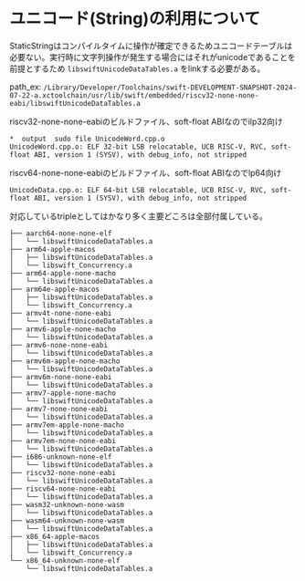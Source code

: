 # ユニコード(String)の利用について

StaticStringはコンパイルタイムに操作が確定できるためユニコードテーブルは必要ない。実行時に文字列操作が発生する場合にはそれがunicodeであることを前提とするため `libswiftUnicodeDataTables.a` をlinkする必要がある。

path_ex: `/Library/Developer/Toolchains/swift-DEVELOPMENT-SNAPSHOT-2024-07-22-a.xctoolchain/usr/lib/swift/embedded/riscv32-none-none-eabi/libswiftUnicodeDataTables.a`

riscv32-none-none-eabiのビルドファイル、soft-float ABIなのでilp32向け

```
*  output  sudo file UnicodeWord.cpp.o
UnicodeWord.cpp.o: ELF 32-bit LSB relocatable, UCB RISC-V, RVC, soft-float ABI, version 1 (SYSV), with debug_info, not stripped
```

riscv64-none-none-eabiのビルドファイル、soft-float ABIなのでlp64向け

```
UnicodeData.cpp.o: ELF 64-bit LSB relocatable, UCB RISC-V, RVC, soft-float ABI, version 1 (SYSV), with debug_info, not stripped
```

対応しているtripleとしてはかなり多く主要どころは全部付属している。

```
├── aarch64-none-none-elf
│   └── libswiftUnicodeDataTables.a
├── arm64-apple-macos
│   ├── libswiftUnicodeDataTables.a
│   └── libswift_Concurrency.a
├── arm64-apple-none-macho
│   └── libswiftUnicodeDataTables.a
├── arm64e-apple-macos
│   ├── libswiftUnicodeDataTables.a
│   └── libswift_Concurrency.a
├── armv4t-none-none-eabi
│   └── libswiftUnicodeDataTables.a
├── armv6-apple-none-macho
│   └── libswiftUnicodeDataTables.a
├── armv6-none-none-eabi
│   └── libswiftUnicodeDataTables.a
├── armv6m-apple-none-macho
│   └── libswiftUnicodeDataTables.a
├── armv6m-none-none-eabi
│   └── libswiftUnicodeDataTables.a
├── armv7-apple-none-macho
│   └── libswiftUnicodeDataTables.a
├── armv7-none-none-eabi
│   └── libswiftUnicodeDataTables.a
├── armv7em-apple-none-macho
│   └── libswiftUnicodeDataTables.a
├── armv7em-none-none-eabi
│   └── libswiftUnicodeDataTables.a
├── i686-unknown-none-elf
│   └── libswiftUnicodeDataTables.a
├── riscv32-none-none-eabi
│   └── libswiftUnicodeDataTables.a
├── riscv64-none-none-eabi
│   └── libswiftUnicodeDataTables.a
├── wasm32-unknown-none-wasm
│   └── libswiftUnicodeDataTables.a
├── wasm64-unknown-none-wasm
│   └── libswiftUnicodeDataTables.a
├── x86_64-apple-macos
│   ├── libswiftUnicodeDataTables.a
│   └── libswift_Concurrency.a
└── x86_64-unknown-none-elf
    └── libswiftUnicodeDataTables.a
```

